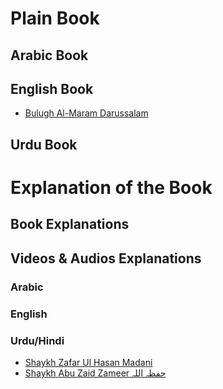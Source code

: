 # Plain Book

## Arabic Book

## English Book
- [Bulugh Al-Maram Darussalam](A%20Bulugh%20Al-Maram%20Darussalam.pdf)

## Urdu Book

# Explanation of the Book

## Book Explanations

## Videos & Audios Explanations
### Arabic
### English
### Urdu/Hindi
- [Shaykh Zafar Ul Hasan Madani](https://www.youtube.com/playlist?list=PLedRXVzA9Nek-9p7Ubhgy6YjXdSG73aOH)
- [Shaykh Abu Zaid Zameer حفظہ اللہ](https://www.youtube.com/playlist?list=PLgpPOIQ2eEw3rD-6Kth72FJKs7I3bzhgb)
